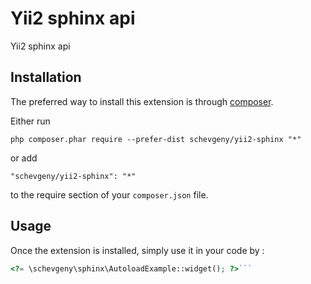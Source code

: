 Yii2 sphinx api
===============
Yii2 sphinx api

Installation
------------

The preferred way to install this extension is through [composer](http://getcomposer.org/download/).

Either run

```
php composer.phar require --prefer-dist schevgeny/yii2-sphinx "*"
```

or add

```
"schevgeny/yii2-sphinx": "*"
```

to the require section of your `composer.json` file.


Usage
-----

Once the extension is installed, simply use it in your code by  :

```php
<?= \schevgeny\sphinx\AutoloadExample::widget(); ?>```